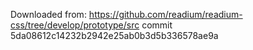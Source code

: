 Downloaded from:
https://github.com/readium/readium-css/tree/develop/prototype/src
commit 5da08612c14232b2942e25ab0b3d5b336578ae9a
